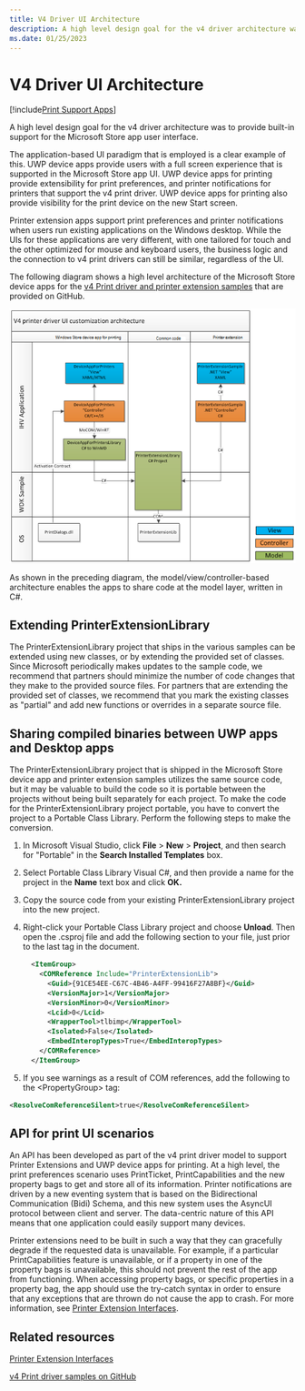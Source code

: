 ```yaml
---
title: V4 Driver UI Architecture
description: A high level design goal for the v4 driver architecture was to provide built-in support for the Microsoft Store app user interface.
ms.date: 01/25/2023
---
```


# V4 Driver UI Architecture

[!include[Print Support Apps](../includes/print-support-apps.md)]

A high level design goal for the v4 driver architecture was to provide built-in support for the Microsoft Store app user interface.

The application-based UI paradigm that is employed is a clear example of this. UWP device apps provide users with a full screen experience that is supported in the Microsoft Store app UI. UWP device apps for printing provide extensibility for print preferences, and printer notifications for printers that support the v4 print driver. UWP device apps for printing also provide visibility for the print device on the new Start screen.

Printer extension apps support print preferences and printer notifications when users run existing applications on the Windows desktop. While the UIs for these applications are very different, with one tailored for touch and the other optimized for mouse and keyboard users, the business logic and the connection to v4 print drivers can still be similar, regardless of the UI.

The following diagram shows a high level architecture of the Microsoft Store device apps for the [v4 Print driver and printer extension samples](https://github.com/Microsoft/Windows-driver-samples/tree/main/print/v4PrintDriverSamples) that are provided on GitHub.

![overview of custom ui architecture.](images/v4custuiarch.png)

As shown in the preceding diagram, the model/view/controller-based architecture enables the apps to share code at the model layer, written in C#.

## Extending PrinterExtensionLibrary

The PrinterExtensionLibrary project that ships in the various samples can be extended using new classes, or by extending the provided set of classes. Since Microsoft periodically makes updates to the sample code, we recommend that partners should minimize the number of code changes that they make to the provided source files. For partners that are extending the provided set of classes, we recommend that you mark the existing classes as "partial" and add new functions or overrides in a separate source file.

## Sharing compiled binaries between UWP apps and Desktop apps

The PrinterExtensionLibrary project that is shipped in the Microsoft Store device app and printer extension samples utilizes the same source code, but it may be valuable to build the code so it is portable between the projects without being built separately for each project. To make the code for the PrinterExtensionLibrary project portable, you have to convert the project to a Portable Class Library. Perform the following steps to make the conversion.

1. In Microsoft Visual Studio, click **File** > **New** > **Project**, and then search for "Portable" in the **Search Installed Templates** box.

1. Select Portable Class Library Visual C#, and then provide a name for the project in the **Name** text box and click **OK.**

1. Copy the source code from your existing PrinterExtensionLibrary project into the new project.

1. Right-click your Portable Class Library project and choose **Unload**. Then open the .csproj file and add the following section to your file, just prior to the last tag in the document.

    ```xml
      <ItemGroup>
        <COMReference Include="PrinterExtensionLib">
          <Guid>{91CE54EE-C67C-4B46-A4FF-99416F27A8BF}</Guid>
          <VersionMajor>1</VersionMajor>
          <VersionMinor>0</VersionMinor>
          <Lcid>0</Lcid>
          <WrapperTool>tlbimp</WrapperTool>
          <Isolated>False</Isolated>
          <EmbedInteropTypes>True</EmbedInteropTypes>
        </COMReference>
      </ItemGroup>
    ```

1. If you see warnings as a result of COM references, add the following to the \<PropertyGroup\> tag:

```xml
<ResolveComReferenceSilent>true</ResolveComReferenceSilent>
```

## API for print UI scenarios

An API has been developed as part of the v4 print driver model to support Printer Extensions and UWP device apps for printing. At a high level, the print preferences scenario uses PrintTicket, PrintCapabilities and the new property bags to get and store all of its information. Printer notifications are driven by a new eventing system that is based on the Bidirectional Communication (Bidi) Schema, and this new system uses the AsyncUI protocol between client and server. The data-centric nature of this API means that one application could easily support many devices.

Printer extensions need to be built in such a way that they can gracefully degrade if the requested data is unavailable. For example, if a particular PrintCapabilities feature is unavailable, or if a property in one of the property bags is unavailable, this should not prevent the rest of the app from functioning. When accessing property bags, or specific properties in a property bag, the app should use the try-catch syntax in order to ensure that any exceptions that are thrown do not cause the app to crash. For more information, see [Printer Extension Interfaces](/windows-hardware/drivers/ddi/printerextension/index#interfaces).

## Related resources

[Printer Extension Interfaces](/windows-hardware/drivers/ddi/printerextension/#interfaces)

[v4 Print driver samples on GitHub](https://github.com/Microsoft/Windows-driver-samples/tree/main/print/v4PrintDriverSamples)
